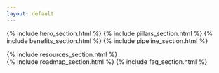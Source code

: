 ```yaml
---
layout: default
---
```


{% include hero_section.html %}
{% include pillars_section.html %}
{% include benefits_section.html %}
{% include pipeline_section.html %}
<div id="resources">
    {% include resources_section.html %}
</div>
{% include roadmap_section.html %}
{% include faq_section.html %}
